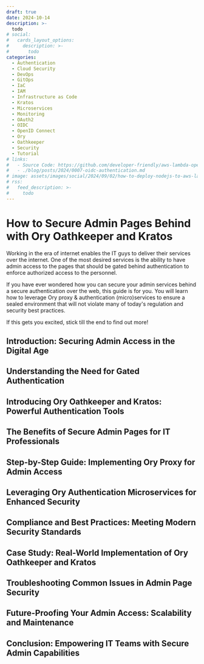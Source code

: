 ```yaml
---
draft: true
date: 2024-10-14
description: >-
  todo
# social:
#   cards_layout_options:
#     description: >-
#       todo
categories:
  - Authentication
  - Cloud Security
  - DevOps
  - GitOps
  - IaC
  - IAM
  - Infrastructure as Code
  - Kratos
  - Microservices
  - Monitoring
  - OAuth2
  - OIDC
  - OpenID Connect
  - Ory
  - Oathkeeper
  - Security
  - Tutorial
# links:
#   - Source Code: https://github.com/developer-friendly/aws-lambda-opentofu-github-actions/
#   - ./blog/posts/2024/0007-oidc-authentication.md
# image: assets/images/social/2024/09/02/how-to-deploy-nodejs-to-aws-lambda-with-opentofu--github-actions.png
# rss:
#   feed_description: >-
#     todo
---
```


# How to Secure Admin Pages Behind with Ory Oathkeeper and Kratos

Working in the era of internet enables the IT guys to deliver their services
over the internet. One of the most desired services is the ability to have
admin access to the pages that should be gated behind authentication to enforce
authorized access to the personnel.

If you have ever wondered how you can secure your admin services behind a
secure authentication over the web, this guide is for you. You will learn how
to leverage Ory proxy & authentication (micro)services to ensure a sealed
environment that will not violate many of today's regulation and security
best practices.

If this gets you excited, stick till the end to find out more!

<!-- more -->

## Introduction: Securing Admin Access in the Digital Age

## Understanding the Need for Gated Authentication

## Introducing Ory Oathkeeper and Kratos: Powerful Authentication Tools

## The Benefits of Secure Admin Pages for IT Professionals

## Step-by-Step Guide: Implementing Ory Proxy for Admin Access

## Leveraging Ory Authentication Microservices for Enhanced Security

## Compliance and Best Practices: Meeting Modern Security Standards

## Case Study: Real-World Implementation of Ory Oathkeeper and Kratos

## Troubleshooting Common Issues in Admin Page Security

## Future-Proofing Your Admin Access: Scalability and Maintenance

## Conclusion: Empowering IT Teams with Secure Admin Capabilities
